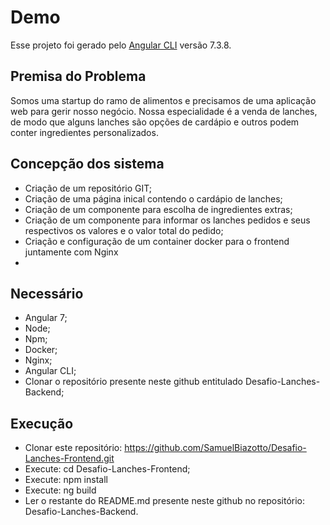 # Demo

Esse projeto foi gerado pelo [Angular CLI](https://github.com/angular/angular-cli) versão 7.3.8.

## Premisa do Problema

Somos uma startup do ramo de alimentos e precisamos de uma aplicação web para gerir nosso negócio. Nossa especialidade é a venda de lanches, de modo que alguns lanches são opções de cardápio e outros podem conter ingredientes personalizados.

## Concepção dos sistema

* Criação de um repositório GIT;
* Criação de uma página inical contendo o cardápio de lanches;
* Criação de um componente para escolha de ingredientes extras;
* Criação de um componente para informar os lanches pedidos e seus respectivos os valores e o valor total do pedido;
* Criação e configuração de um container docker para o frontend juntamente com Nginx
* 

## Necessário

* Angular 7;
* Node;
* Npm;
* Docker;
* Nginx;
* Angular CLI;
* Clonar o repositório presente neste github entitulado Desafio-Lanches-Backend;

## Execução 

* Clonar este repositório: https://github.com/SamuelBiazotto/Desafio-Lanches-Frontend.git
* Execute: cd Desafio-Lanches-Frontend;
* Execute: npm install
* Execute: ng build
* Ler o restante do README.md presente neste github no repositório: Desafio-Lanches-Backend.



<!-- Run `ng serve` for a dev server. Navigate to `http://localhost:4200/`. The app will automatically reload if you change any of the source files.

## Code scaffolding

Run `ng generate component component-name` to generate a new component. You can also use `ng generate directive|pipe|service|class|guard|interface|enum|module`.

## Build

Run `ng build` to build the project. The build artifacts will be stored in the `dist/` directory. Use the `--prod` flag for a production build.

## Running unit tests

Run `ng test` to execute the unit tests via [Karma](https://karma-runner.github.io).

## Running end-to-end tests

Run `ng e2e` to execute the end-to-end tests via [Protractor](http://www.protractortest.org/).

## Further help

To get more help on the Angular CLI use `ng help` or go check out the [Angular CLI README](https://github.com/angular/angular-cli/blob/master/README.md). -->

